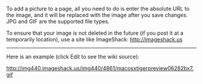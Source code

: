 To add a picture to a page, all you need to do is enter the absolute URL to the image, and it will be replaced with the image after you save changes. JPG and GIF are the supported file types.

To ensure that your image is not deleted in the future (if you post it at a temporarily location), use a site like ImageShack: http://imageshack.us

----

Here is an example (click Edit to see the wiki source):

http://img440.imageshack.us/img440/4861/macosxtigerpreview06282bx7.gif
